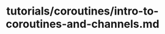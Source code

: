 ---
title: tutorials/coroutines/intro-to-coroutines-and-channels.md
showAuthorInfo: false
redirect_path: https://kotlinlang.org/https://play.kotlinlang.org/hands-on/Introduction%20to%20Coroutines%20and%20Channels/01_Introduction
---